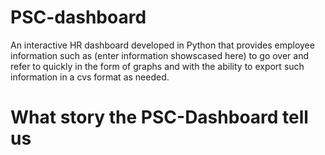 # PSC-dashboard

An interactive HR dashboard developed in Python that provides employee information such as (enter information showscased here) to go over and refer to quickly in the form of graphs and with the ability to export such information in a cvs format as needed.


# What story the PSC-Dashboard tell us
